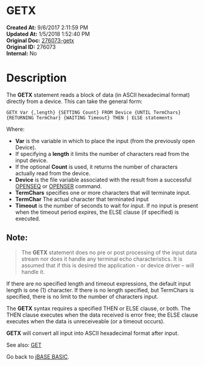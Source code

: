 # GETX

**Created At:** 9/6/2017 2:11:59 PM  
**Updated At:** 1/5/2018 1:52:40 PM  
**Original Doc:** [276073-getx](https://docs.jbase.com/36868-jbase-basic/276073-getx)  
**Original ID:** 276073  
**Internal:** No  


# Description

The **GETX** statement reads a block of data (in ASCII hexadecimal format) directly from a device. This can take the general form:

```
GETX Var {,length} {SETTING Count} FROM Device {UNTIL TermChars} {RETURNING TermChar} {WAITING Timeout} THEN | ELSE statements
```

Where:

- **Var** is the variable in which to place the input (from the previously open Device).
- If specifying a **length** it limits the number of characters read from the input device.
- If the optional **Count** is used, it returns the number of characters actually read from the device.
- **Device** is the file variable associated with the result from a successful [OPENSEQ](./../openseq) or [OPENSER](./../openser) command.
- **TermChars** specifies one or more characters that will terminate input.
- **TermChar** The actual character that terminated input
- **Timeout** is the number of seconds to wait for input. If no input is present when the timeout period expires, the ELSE clause (if specified) is executed.


## Note:


> The **GETX** statement does no pre or post processing of the input data stream nor does it handle any terminal echo characteristics. It is assumed that if this is desired the application - or device driver – will handle it.


If there are no specified length and timeout expressions, the default input length is one (1) character. If there is no length specified, but TermChars is specified, there is no limit to the number of characters input.

The **GETX** syntax requires a specified THEN or ELSE clause, or both. The THEN clause executes when the data received is error free; the ELSE clause executes when the data is unreceiveable (or a timeout occurs).

**GETX** will convert all input into ASCII hexadecimal format after input.



See also: [GET](./../get)

Go back to [jBASE BASIC](./../jbase-basic-programmers-reference-guide).
